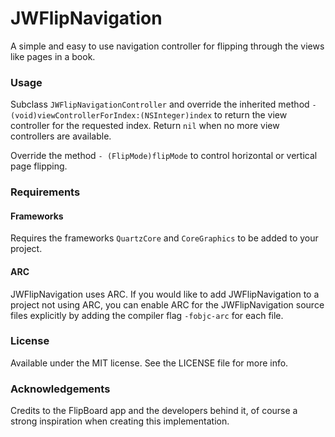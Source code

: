 JWFlipNavigation
==========================

A simple and easy to use navigation controller for flipping through the views like pages in a book.

### Usage


Subclass ```JWFlipNavigationController``` and override the inherited method ```- (void)viewControllerForIndex:(NSInteger)index``` to return the view controller for the requested index. Return ```nil``` when no more view controllers are available.

Override the method ```- (FlipMode)flipMode``` to control horizontal or vertical page flipping.

### Requirements

#### Frameworks
Requires the frameworks ```QuartzCore``` and ```CoreGraphics``` to be added to your project.

#### ARC
JWFlipNavigation uses ARC. If you would like to add JWFlipNavigation to a project not using ARC, you can enable ARC for the JWFlipNavigation source files explicitly by adding the compiler flag ```-fobjc-arc``` for each file.


### License
Available under the MIT license. See the LICENSE file for more info.

### Acknowledgements
Credits to the FlipBoard app and the developers behind it, of course a strong inspiration when creating this implementation.
